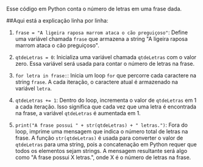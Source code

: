 Esse código em Python conta o número de letras em uma frase dada. 

##Aqui está a explicação linha por linha:

1. `frase = "A ligeira raposa marrom ataca o cão preguiçoso"`: Define uma variável chamada `frase` que armazena a string "A ligeira raposa marrom ataca o cão preguiçoso".

2. `qtdeLetras = 0`: Inicializa uma variável chamada `qtdeLetras` com o valor zero. Essa variável será usada para contar o número de letras na frase.

3. `for letra in frase:`: Inicia um loop `for` que percorre cada caractere na string `frase`. A cada iteração, o caractere atual é armazenado na variável `letra`.

4. `qtdeLetras += 1`: Dentro do loop, incrementa o valor de `qtdeLetras` em 1 a cada iteração. Isso significa que cada vez que uma letra é encontrada na frase, a variável `qtdeLetras` é aumentada em 1.

5. `print("A frase possui " + str(qtdeLetras) + " letras.")`: Fora do loop, imprime uma mensagem que indica o número total de letras na frase. A função `str(qtdeLetras)` é usada para converter o valor de `qtdeLetras` para uma string, pois a concatenação em Python requer que todos os elementos sejam strings. A mensagem resultante será algo como "A frase possui X letras.", onde X é o número de letras na frase.
